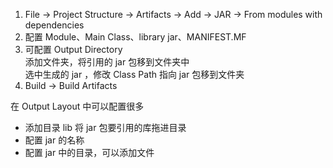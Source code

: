 1. File → Project Structure → Artifacts → Add → JAR → From modules with dependencies
2. 配置 Module、Main Class、library jar、MANIFEST.MF
3. 可配置 Output Directory  
添加文件夹，将引用的 jar 包移到文件夹中  
选中生成的 jar ，修改 Class Path 指向 jar 包移到文件夹
4. Build → Build Artifacts

在 Output Layout 中可以配置很多
* 添加目录 lib 将 jar 包要引用的库拖进目录
* 配置 jar 的名称
* 配置 jar 中的目录，可以添加文件